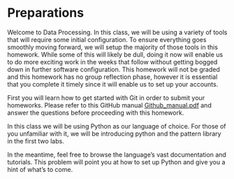 # Preparations

Welcome to Data Processing. In this class, we will be using a variety of tools
that will require some initial configuration. To ensure everything goes
smoothly moving forward, we will setup the majority of those tools in this
homework. While some of this will likely be dull, doing it now will enable us
to do more exciting work in the weeks that follow without getting bogged down
in further software configuration. This homework will not be graded and this
homework has no group reflection phase, however it is essential that you
complete it timely since it will enable us to set up your accounts. 

First you will learn how to get started with Git in order to submit your homeworks.
Please refer to this GitHub manual [Github_manual.pdf] and answer the questions before proceeding with this homework.

[Github_manual.pdf]: Github_manual.pdf

In this class we will be using Python as our language of choice. For those of
you unfamiliar with it, we will be introducing python and the pattern library
in the first two labs.

In the meantime, feel free to browse the language’s vast documentation and
tutorials. This problem will point you at how to set up Python and give you a
hint of what’s to come.
